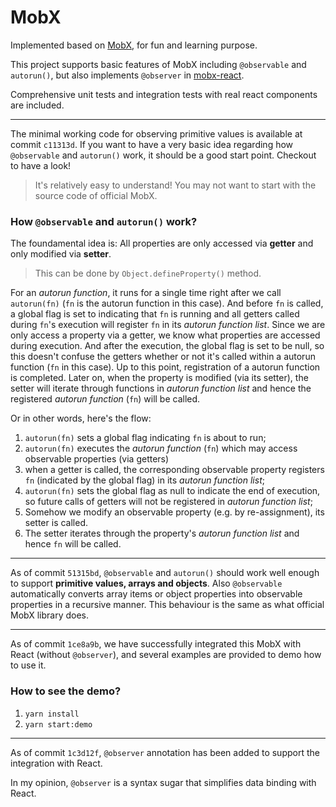 # MobX

Implemented based on [MobX](https://github.com/mobxjs/mobx), for fun and learning purpose.

This project supports basic features of MobX including `@observable` and `autorun()`,
but also implements `@observer` in [mobx-react](https://github.com/mobxjs/mobx-react).

Comprehensive unit tests and integration tests with real react components are included.

---

The minimal working code for observing primitive values is available at
commit `c11313d`. If you want to have a very basic idea regarding how `@observable` and `autorun()` work,
it should be a good start point. Checkout to have a look!
> It's relatively easy to understand! You may not want to start with the source code of official MobX.

### How `@observable` and `autorun()` work?

The foundamental idea is: All properties are only accessed via **getter** and only modified via **setter**.

> This can be done by `Object.defineProperty()` method.

For an *autorun function*, it runs for a single time right after we call `autorun(fn)` (`fn` is the autorun function in this case). And before `fn` is called, a global flag is set to indicating that `fn` is running and all getters called during `fn`'s execution will register `fn` in its *autorun function list*. Since we are only access a property via a getter, we know what properties are accessed during execution. And after the execution, the global flag is set to be null, so this doesn't confuse the getters whether or not it's called within a autorun function (`fn` in this case).
Up to this point, registration of a autorun function is completed. Later on, when the property is modified (via its setter), the setter will iterate through functions in *autorun function list* and hence the registered *autorun function* (`fn`) will be called.

Or in other words, here's the flow:
1. `autorun(fn)` sets a global flag indicating `fn` is about to run;
2. `autorun(fn)` executes the *autorun function* (`fn`) which may access observable properties (via getters)
3. when a getter is called, the corresponding observable property registers `fn` (indicated by the global flag) in its *autorun function list*;
4. `autorun(fn)` sets the global flag as null to indicate the end of execution, so future calls of getters will not be registered in *autorun function list*;
5. Somehow we modify an observable property (e.g. by re-assignment), its setter is called.
6. The setter iterates through the property's *autorun function list* and hence `fn` will be called.

---

As of commit `51315bd`, `@observable` and `autorun()` should work well enough to support **primitive
values, arrays and objects**. Also `@observable` automatically converts array items or object properties into observable properties in a recursive manner. 
This behaviour is the same as what official MobX library does.

---

As of commit `1ce8a9b`, we have successfully integrated this MobX with React (without `@observer`), and several examples are provided to demo how to use it.

### How to see the demo?

1. `yarn install`
2. `yarn start:demo`

---

As of commit `1c3d12f`, `@observer` annotation has been added to support the integration with React.

In my opinion, `@observer` is a syntax sugar that simplifies data binding with React.
